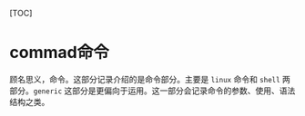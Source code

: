 [TOC]

# commad命令

顾名思义，命令。这部分记录介绍的是命令部分。主要是 `linux` 命令和 `shell` 两部分。`generic` 这部分是更偏向于运用。这一部分会记录命令的参数、使用、语法结构之类。